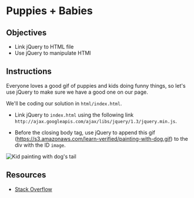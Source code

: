 # Puppies + Babies

## Objectives
+ Link jQuery to HTML file
+ Use jQuery to manipulate HTMl

## Instructions
Everyone loves a good gif of puppies and kids doing funny things, so let's use jQuery to make sure we have a good one on our page.

We'll be coding our solution in `html/index.html`.

+ Link jQuery to `index.html` using the following link `http://ajax.googleapis.com/ajax/libs/jquery/1.3/jquery.min.js`.

+ Before the closing body tag, use jQuery to append this gif (https://s3.amazonaws.com/learn-verified/painting-with-dog.gif) to the div with the ID `image`. 

![Kid painting with dog's tail](https://s3.amazonaws.com/learn-verified/painting-with-dog.gif)

## Resources
+ [Stack Overflow](http://stackoverflow.com/questions/941206/jquery-add-image-inside-of-div-tag)